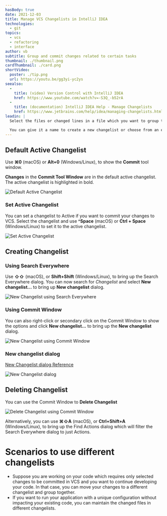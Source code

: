 ```yaml
---
hasBody: true
date: 2021-12-03
title: Manage VCS Changelists in IntelliJ IDEA
technologies:
  - git
topics:
  - vcs
  - refactoring
  - interface
author: vb
subtitle: Group and commit changes related to certain tasks
thumbnail: ./thumbnail.png
cardThumbnail: ./card.png
shortVideo:
  poster: ./tip.png
  url: https://youtu.be/gg3yi-yc2ys
seealso:
  - 
    title: (video) Version Control with IntelliJ IDEA
    href: https://www.youtube.com/watch?v=-S3Q_-b52rA
  - 
    title: (documentation) IntelliJ IDEA Help - Manage Changelists
    href: https://www.jetbrains.com/help/idea/managing-changelists.html
leadin: |
  Select the files or changed lines in a file which you want to group together for certain tasks and use **⌘⇧M** (macOS) or **Alt+Shift+M** (Windows/Linux) to bring up the **Move Files to Another Changelist** dialog.

  You can give it a name to create a new changelist or choose from an existing changelist. IntelliJ IDEA will restore the selected changes in the corresponding changelist.
---
```


## Default Active Changelist

Use **⌘0** (macOS) or **Alt+0** (Windows/Linux), to show the **Commit** tool window.

**Changes** in the **Commit Tool Window** are in the default active changelist. The active changelist is highlighted in bold.

![Default Active Changelist](default-active-changelist.png)

### Set Active Changelist
You can set a changelist to Active if you want to commit your changes to VCS. Select the changelist and use **^Space** (macOS) or **Ctrl + Space** (Windows/Linux) to set it to the active changelist.

![Set Active Changelist](set-active-changelist-ctrl-space.png)

## Creating Changelist

### Using Search Everywhere
Use **⇧⇧** (macOS), or **Shift+Shift** (Windows/Linux), to bring up the Search Everywhere dialog. You can now search for _Changelist_ and select **New changelist...** to bring up **New changelist** dialog.

![New Changelist using Search Everywhere](create-change-list-using-search-everywhere.png)

### Using Commit Window
You can also right-click or secondary click on the Commit Window to show the options and click **New changelist...** to bring up the **New changelist** dialog.

![New Changelist using Commit Window](new-changelist-using-commit-window.png)

### New changelist dialog

[New Changelist dialog Reference](https://www.jetbrains.com/help/idea/2021.2/new-changelist-dialog.html)

![New Changelist dialog](new-changelist.png)

## Deleting Changelist

You can use the Commit Window to **Delete Changelist**

![Delete Changelist using Commit Window](delete-changelist-using-commit-window.png)

Alternatively, you can use **⌘⇧A** (macOS), or **Ctrl+Shift+A** (Windows/Linux), to bring up the Find Actions dialog which will filter the Search Everywhere dialog to just Actions.

# Scenarios to use different changelists
  - Suppose you are working on your code which requires only selected changes to be committed in VCS and you want to continue developing your code. In that case, you can move your changes to a different changelist and group together.
  - If you want to run your application with a unique configuration without impacting your existing code, you can maintain the changed files in different changelists.